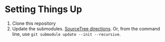 Setting Things Up
=================

1. Clone this repository
2. Update the submodules. [SourceTree directions](https://stackoverflow.com/questions/12899163/where-is-git-submodule-update-in-sourcetree). Or, from the command line, use `git submodule update --init --recursive`.